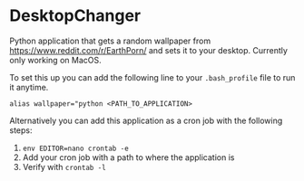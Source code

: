 # DesktopChanger

Python application that gets a random wallpaper from https://www.reddit.com/r/EarthPorn/ and sets it to your desktop. Currently only working on MacOS. 

To set this up you can add the following line to your `.bash_profile` file to run it anytime. 

`alias wallpaper="python <PATH_TO_APPLICATION>`

Alternatively you can add this application as a cron job with the following steps: 
1. `env EDITOR=nano crontab -e`
2. Add your cron job with a path to where the application is
3. Verify with `crontab -l`

